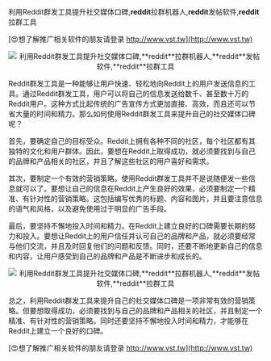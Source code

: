 利用Reddit群发工具提升社交媒体口碑,**reddit**拉群机器人,**reddit**发帖软件,**reddit**拉群工具

[😍想了解推广相关软件的朋友请登录 http://www.vst.tw](http://www.vst.tw)

 <center><img src="https://vst.tw/MP4/tuiguang/png/1.png" alt="利用Reddit群发工具提升社交媒体口碑,**reddit**拉群机器人,**reddit**发帖软件,**reddit**拉群工具"></center>

Reddit群发工具是一种能够让用户快速、轻松地向Reddit上的用户发送信息的工具。通过Reddit群发工具，用户可以将自己的信息发送给数千、甚至数十万的Reddit用户。这种方式比起传统的广告宣传方式更加直接、高效，而且还可以节省大量的时间和精力。那么如何使用Reddit群发工具来提升自己的社交媒体口碑呢？

首先，要确定自己的目标受众。Reddit上拥有各种不同的社区，每个社区都有其独特的文化和用户群体。因此，要想在Reddit上取得成功，就必须要找到与自己的品牌和产品相关的社区，并且了解这些社区的用户喜好和需求。

其次，要制定一个有效的营销策略。使用Reddit群发工具并不是说随便发一些信息就可以了。要想让自己的信息在Reddit上产生良好的效果，必须要制定一个精准、有针对性的营销策略。这包括编写优秀的标题、内容和图片，并且要注意信息的语气和风格，以及避免使用过于明显的广告手段。

最后，要坚持不懈地投入时间和精力。在Reddit上建立良好的口碑需要长期的努力和投入。要想让Reddit上的用户信任并认可自己的品牌和产品，就必须要经常与他们交流，并且及时回复他们的问题和反馈。同时，还要不断地更新自己的信息和内容，让用户感受到自己的品牌和产品是不断进步和成长的。

 <center><img src="https://vst.tw/MP4/tuiguang/png/0.png" alt="利用Reddit群发工具提升社交媒体口碑,**reddit**拉群机器人,**reddit**发帖软件,**reddit**拉群工具"></center>

总之，利用Reddit群发工具来提升自己的社交媒体口碑是一项非常有效的营销策略。但要想取得成功，必须要找到与自己的品牌和产品相关的社区，并且制定一个精准、有针对性的营销策略。同时还要坚持不懈地投入时间和精力，才能够在Reddit上建立一个良好的口碑。

[😍想了解推广相关软件的朋友请登录 http://www.vst.tw](http://www.vst.tw)



